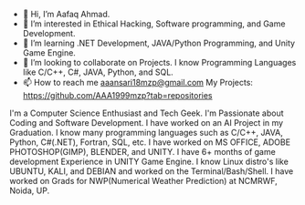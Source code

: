 - 👋 Hi, I’m Aafaq Ahmad.
- 👀 I’m interested in Ethical Hacking, Software programming, and Game Development.
- 🌱 I’m learning .NET Development, JAVA/Python Programming, and Unity Game Engine.
- 💞️ I’m looking to collaborate on Projects. I know Programming Languages like C/C++, C#, JAVA, Python, and SQL.
- 📫 How to reach me aaansari18mzp@gmail.com
My Projects: https://github.com/AAA1999mzp?tab=repositories

I'm a Computer Science Enthusiast and Tech Geek.
I'm Passionate about Coding and Software Development.
I have worked on an AI Project in my Graduation.
I know many programming languages such as C/C++, JAVA, Python, C#(.NET), Fortran, SQL, etc.
I have worked on MS OFFICE, ADOBE PHOTOSHOP(GIMP), BLENDER, and UNITY.
I have 6+ months of game development Experience in UNITY Game Engine.
I know Linux distro's like UBUNTU, KALI, and DEBIAN and worked on the Terminal/Bash/Shell.
I have worked on Grads for NWP(Numerical Weather Prediction) at NCMRWF, Noida, UP.
<!---
AAA1999mzp/AAA1999mzp is a ✨ special ✨ repository because its `README.md` (this file) appears on your GitHub profile.
You can click the Preview link to take a look at your changes.
--->

